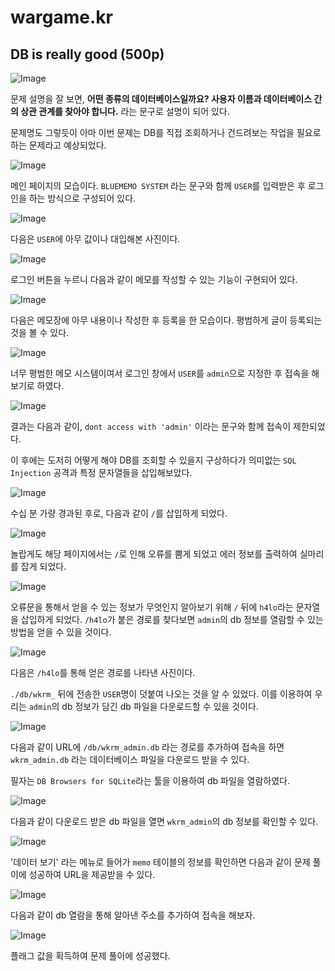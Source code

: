# wargame.kr

## DB is really good (500p)

![Image](https://github.com/JaehunYoon/wargame.kr/blob/master/Image/06%20DB%20is%20really%20GOOD/01%20Title.PNG)

문제 설명을 잘 보면, **어떤 종류의 데이터베이스일까요? 사용자 이름과 데이터베이스 간의 상관 관계를 찾아야 합니다.** 라는 문구로 설명이 되어 있다.

문제명도 그렇듯이 아마 이번 문제는 DB를 직접 조회하거나 건드려보는 작업을 필요로 하는 문제라고 예상되었다.

![Image](https://github.com/JaehunYoon/wargame.kr/blob/master/Image/06%20DB%20is%20really%20GOOD/02%20index%20page.PNG)

메인 페이지의 모습이다. `BLUEMEMO SYSTEM` 라는 문구와 함께 `USER`를 입력받은 후 로그인을 하는 방식으로 구성되어 있다.

![Image](https://github.com/JaehunYoon/wargame.kr/blob/master/Image/06%20DB%20is%20really%20GOOD/03%20add%20any%20string.PNG)

다음은 `USER`에 아무 값이나 대입해본 사진이다.

![Image](https://github.com/JaehunYoon/wargame.kr/blob/master/Image/06%20DB%20is%20really%20GOOD/04%20memo_php.PNG)

로그인 버튼을 누르니 다음과 같이 메모를 작성할 수 있는 기능이 구현되어 있다.

![Image](https://github.com/JaehunYoon/wargame.kr/blob/master/Image/06%20DB%20is%20really%20GOOD/05%20write%20note.PNG)

다음은 메모장에 아무 내용이나 작성한 후 등록을 한 모습이다. 평범하게 글이 등록되는 것을 볼 수 있다.

![Image](https://github.com/JaehunYoon/wargame.kr/blob/master/Image/06%20DB%20is%20really%20GOOD/06%20add%20admin.PNG)

너무 평범한 메모 시스템이여서 로그인 창에서 `USER`를 `admin`으로 지정한 후 접속을 해보기로 하였다.

![Image](https://github.com/JaehunYoon/wargame.kr/blob/master/Image/06%20DB%20is%20really%20GOOD/07%20access%20denied.PNG)

결과는 다음과 같이, `dont access with 'admin'` 이라는 문구와 함께 접속이 제한되었다. 

이 후에는 도저히 어떻게 해야 DB를 조회할 수 있을지 구상하다가 의미없는 `SQL Injection` 공격과 특정 문자열들을 삽입해보았다.

![Image](https://github.com/JaehunYoon/wargame.kr/blob/master/Image/06%20DB%20is%20really%20GOOD/08%20add%20slashes.PNG)

수십 분 가량 경과된 후로, 다음과 같이 `/`를 삽입하게 되었다.

![Image](https://github.com/JaehunYoon/wargame.kr/blob/master/Image/06%20DB%20is%20really%20GOOD/09%20error%20print.PNG)

놀랍게도 해당 페이지에서는 `/`로 인해 오류를 뿜게 되었고 에러 정보를 출력하여 실마리를 잡게 되었다.

![Image](https://github.com/JaehunYoon/wargame.kr/blob/master/Image/06%20DB%20is%20really%20GOOD/10%20add%20h4lo.PNG)

오류문을 통해서 얻을 수 있는 정보가 무엇인지 알아보기 위해 `/` 뒤에 `h4lo`라는 문자열을 삽입하게 되었다. `/h4lo`가 붙은 경로를 찾다보면 `admin`의 db 정보를 열람할 수 있는 방법을 얻을 수 있을 것이다.

![Image](https://github.com/JaehunYoon/wargame.kr/blob/master/Image/06%20DB%20is%20really%20GOOD/11%20here.PNG)

다음은 `/h4lo`를 통해 얻은 경로를 나타낸 사진이다.

`./db/wkrm_` 뒤에 전송한 `USER`명이 덧붙여 나오는 것을 알 수 있었다. 이를 이용하여 우리는 `admin`의 db 정보가 담긴 db 파일을 다운로드할 수 있을 것이다.

![Image](https://github.com/JaehunYoon/wargame.kr/blob/master/Image/06%20DB%20is%20really%20GOOD/12%20download%20databases.PNG)

다음과 같이 URL에 `/db/wkrm_admin.db` 라는 경로를 추가하여 접속을 하면 `wkrm_admin.db` 라는 데이터베이스 파일을 다운로드 받을 수 있다.

필자는 `DB Browsers for SQLite`라는 툴을 이용하여 db 파일을 열람하였다.

![Image](https://github.com/JaehunYoon/wargame.kr/blob/master/Image/06%20DB%20is%20really%20GOOD/14%20open%20file.PNG)

다음과 같이 다운로드 받은 db 파일을 열면 `wkrm_admin`의 db 정보를 확인할 수 있다.

![Image](https://github.com/JaehunYoon/wargame.kr/blob/master/Image/06%20DB%20is%20really%20GOOD/15%20flag%20hint.PNG)

'데이터 보기' 라는 메뉴로 들어가 `memo` 테이블의 정보를 확인하면 다음과 같이 문제 풀이에 성공하여 URL을 제공받을 수 있다.

![Image](https://github.com/JaehunYoon/wargame.kr/blob/master/Image/06%20DB%20is%20really%20GOOD/16%20url.PNG)

다음과 같이 db 열람을 통해 알아낸 주소를 추가하여 접속을 해보자.

![Image](https://github.com/JaehunYoon/wargame.kr/blob/master/Image/06%20DB%20is%20really%20GOOD/17%20flag.PNG)

플래그 값을 획득하여 문제 풀이에 성공했다.
